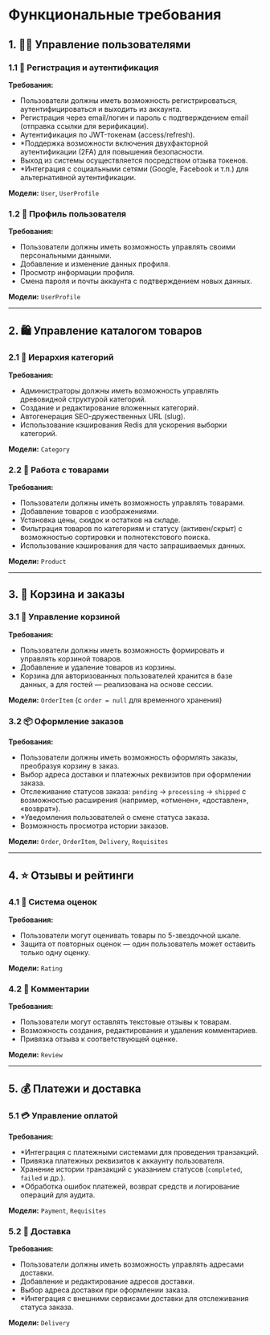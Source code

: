 # Функциональные требования

## 1. 👨‍👦 Управление пользователями

### 1.1 🔐 Регистрация и аутентификация
**Требования:**
- Пользователи должны иметь возможность регистрироваться, аутентифицироваться и выходить из аккаунта.
- Регистрация через email/логин и пароль с подтверждением email (отправка ссылки для верификации).
- Аутентификация по JWT-токенам (access/refresh).
- *Поддержка возможности включения двухфакторной аутентификации (2FA) для повышения безопасности.
- Выход из системы осуществляется посредством отзыва токенов.
- *Интеграция с социальными сетями (Google, Facebook и т.п.) для альтернативной аутентификации.

**Модели:** `User`, `UserProfile`

### 1.2 📝 Профиль пользователя
**Требования:**
- Пользователи должны иметь возможность управлять своими персональными данными.
- Добавление и изменение данных профиля.
- Просмотр информации профиля.
- Смена пароля и почты аккаунта с подтверждением новых данных.

**Модели:** `UserProfile`

---

## 2. 🛍️ Управление каталогом товаров

### 2.1 🌳 Иерархия категорий
**Требования:**
- Администраторы должны иметь возможность управлять древовидной структурой категорий.
- Создание и редактирование вложенных категорий.
- Автогенерация SEO-дружественных URL (slug).
- Использование кэширования Redis для ускорения выборки категорий.

**Модели:** `Category`

### 2.2 🧸 Работа с товарами
**Требования:**
- Пользователи должны иметь возможность управлять товарами.
- Добавление товаров с изображениями.
- Установка цены, скидок и остатков на складе.
- Фильтрация товаров по категориям и статусу (активен/скрыт) с возможностью сортировки и полнотекстового поиска.
- Использование кэширования для часто запрашиваемых данных.

**Модели:** `Product`

---

## 3. 🛒 Корзина и заказы

### 3.1 🧺 Управление корзиной
**Требования:**
- Пользователи должны иметь возможность формировать и управлять корзиной товаров.
- Добавление и удаление товаров из корзины.
- Корзина для авторизованных пользователей хранится в базе данных, а для гостей — реализована на основе сессии.

**Модели:** `OrderItem` (с `order = null` для временного хранения)

### 3.2 📦 Оформление заказов
**Требования:**
- Пользователи должны иметь возможность оформлять заказы, преобразуя корзину в заказ.
- Выбор адреса доставки и платежных реквизитов при оформлении заказа.
- Отслеживание статусов заказа: `pending` → `processing` → `shipped` с возможностью расширения (например, «отменен», «доставлен», «возврат»).
- *Уведомления пользователей о смене статуса заказа.
- Возможность просмотра истории заказов.

**Модели:** `Order`, `OrderItem`, `Delivery`, `Requisites`

---

## 4. ⭐ Отзывы и рейтинги

### 4.1 🌟 Система оценок
**Требования:**
- Пользователи могут оценивать товары по 5-звездочной шкале.
- Защита от повторных оценок — один пользователь может оставить только одну оценку.

**Модели:** `Rating`

### 4.2 📝 Комментарии
**Требования:**
- Пользователи могут оставлять текстовые отзывы к товарам.
- Возможность создания, редактирования и удаления комментариев.
- Привязка отзыва к соответствующей оценке.

**Модели:** `Review`

---

## 5. 💰 Платежи и доставка

### 5.1 💳 Управление оплатой
**Требования:**
- *Интеграция с платежными системами для проведения транзакций.
- Привязка платежных реквизитов к аккаунту пользователя.
- Хранение истории транзакций с указанием статусов (`completed`, `failed` и др.).
- *Обработка ошибок платежей, возврат средств и логирование операций для аудита.

**Модели:** `Payment`, `Requisites`

### 5.2 🚚 Доставка
**Требования:**
- Пользователи должны иметь возможность управлять адресами доставки.
- Добавление и редактирование адресов доставки.
- Выбор адреса доставки при оформлении заказа.
- *Интеграция с внешними сервисами доставки для отслеживания статуса заказа.

**Модели:** `Delivery`

